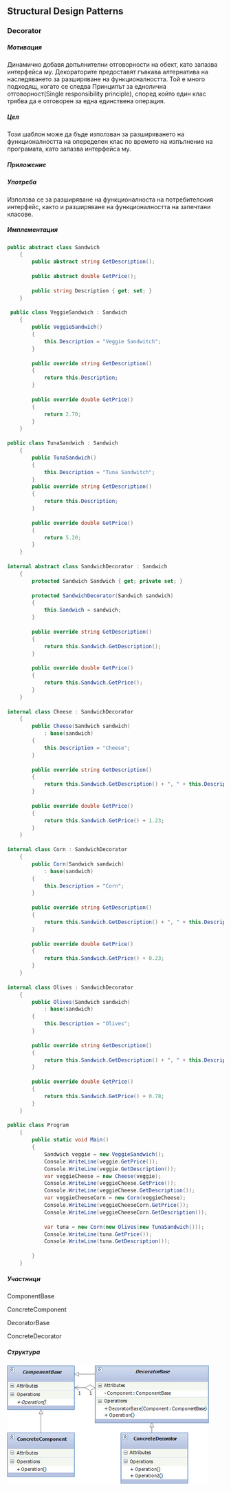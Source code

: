 ## Structural Design Patterns

### **Decorator** ###

##### Мотивация
Динамично добавя допълнителни отговорности на обект, като запазва интерфейса му. Декораторите предоставят гъвкава алтернатива на наследяването за разширяване на функционалността. Той е много подходящ, когато се следва Принципът за еднолична отговорност(Single responsibility principle), според който един клас трябва да е отговорен за една единствена операция.

##### Цел
 Този шаблон може да бъде използван за разширяването на функционалността на опеределен клас по времето на изпълнение на програмата, като запазва интерфейса му.

 
##### Приложение


##### Употреба
Използва се за разширяване на функционалноста на потребителския интерфейс, както и разширяване на функционалността на запечтани класове.


##### Имплементация

```c#    
public abstract class Sandwich
    {
        public abstract string GetDescription();

        public abstract double GetPrice();

        public string Description { get; set; }
    }

 public class VeggieSandwich : Sandwich
    {
        public VeggieSandwich()
        {
            this.Description = "Veggie Sandwitch";
        }

        public override string GetDescription()
        {
            return this.Description;
        }

        public override double GetPrice()
        {
            return 2.70;
        }
    }

public class TunaSandwich : Sandwich
    {
        public TunaSandwich()
        {
            this.Description = "Tuna Sandwitch";
        }
        public override string GetDescription()
        {
            return this.Description;
        }

        public override double GetPrice()
        {
            return 5.20;
        }
    }

internal abstract class SandwichDecorator : Sandwich
    {
        protected Sandwich Sandwich { get; private set; }

        protected SandwichDecorator(Sandwich sandwich)
        {
            this.Sandwich = sandwich;
        }

        public override string GetDescription()
        {
            return this.Sandwich.GetDescription();
        }

        public override double GetPrice()
        {
            return this.Sandwich.GetPrice();
        }
    }

internal class Cheese : SandwichDecorator
    {
        public Cheese(Sandwich sandwich)
            : base(sandwich)
        {
            this.Description = "Cheese";
        }

        public override string GetDescription()
        {
            return this.Sandwich.GetDescription() + ", " + this.Description;
        }

        public override double GetPrice()
        {
            return this.Sandwich.GetPrice() + 1.23;
        }
    }

internal class Corn : SandwichDecorator
    {
        public Corn(Sandwich sandwich)
            : base(sandwich)
        {
            this.Description = "Corn";
        }

        public override string GetDescription()
        {
            return this.Sandwich.GetDescription() + ", " + this.Description;
        }

        public override double GetPrice()
        {
            return this.Sandwich.GetPrice() + 0.23;
        }
    }

internal class Olives : SandwichDecorator
    {
        public Olives(Sandwich sandwich)
            : base(sandwich)
        {
            this.Description = "Olives";
        }

        public override string GetDescription()
        {
            return this.Sandwich.GetDescription() + ", " + this.Description;
        }

        public override double GetPrice()
        {
            return this.Sandwich.GetPrice() + 0.78;
        }
    }

public class Program
    {
        public static void Main()
        {
            Sandwich veggie = new VeggieSandwich();
            Console.WriteLine(veggie.GetPrice());
            Console.WriteLine(veggie.GetDescription());
            var veggieCheese = new Cheese(veggie);
            Console.WriteLine(veggieCheese.GetPrice());
            Console.WriteLine(veggieCheese.GetDescription());
            var veggieCheeseCorn = new Corn(veggieCheese);
            Console.WriteLine(veggieCheeseCorn.GetPrice());
            Console.WriteLine(veggieCheeseCorn.GetDescription());

            var tuna = new Corn(new Olives(new TunaSandwich()));
            Console.WriteLine(tuna.GetPrice());
            Console.WriteLine(tuna.GetDescription());

        }
    }

```
##### Участници
ComponentBase

ConcreteComponent

DecoratorBase

ConcreteDecorator

##### Структура

![](https://github.com/dchakov/High-Quality-Code-HomeWork/blob/master/17-Design%20Patterns/StructuralPatterns/images/Decorator.jpg)

